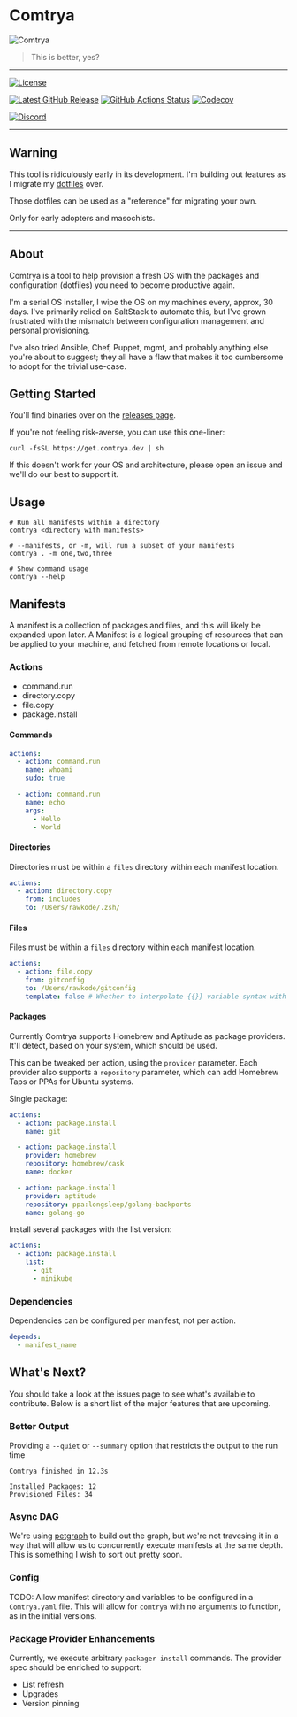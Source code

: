 # Comtrya

![Comtrya](/Comtrya.gif "Hello")

> This is better, yes?

---

[![License](https://img.shields.io/github/license/comtrya/comtrya?style=for-the-badge)](https://github.com/comtrya/comtrya/blob/main/LICENSE)

[![Latest GitHub Release](https://img.shields.io/github/v/release/comtrya/comtrya?label=Latest&style=for-the-badge)](https://github.com/comtrya/comtrya/releases/latest)
[![GitHub Actions Status](https://img.shields.io/github/checks-status/comtrya/comtrya/main?style=for-the-badge)](https://github.com/comtrya/comtrya/actions/workflows/main.yml)
[![Codecov](https://img.shields.io/codecov/c/github/comtrya/comtrya?style=for-the-badge)](https://codecov.io/gh/comtrya/comtrya)

[
![Discord](https://img.shields.io/discord/730728064031653999?label=Discord&style=for-the-badge)](https://rawkode.chat)


---

## Warning

This tool is ridiculously early in its development. I'm building out features as I migrate my [dotfiles](https://gitlab.com/rawkode/rawkode) over.

Those dotfiles can be used as a "reference" for migrating your own.

Only for early adopters and masochists.

---
## About

Comtrya is a tool to help provision a fresh OS with the packages and configuration (dotfiles) you need to become productive again.

I'm a serial OS installer, I wipe the OS on my machines every, approx, 30 days. I've primarily relied on SaltStack to automate this, but I've grown frustrated with the mismatch between configuration management and personal provisioning.

I've also tried Ansible, Chef, Puppet, mgmt, and probably anything else you're about to suggest; they all have a flaw that makes it too cumbersome to adopt for the trivial use-case.

## Getting Started

You'll find binaries over on the [releases page](https://github.com/rawkode/comtrya/releases/latest).

If you're not feeling risk-averse, you can use this one-liner:

```shell
curl -fsSL https://get.comtrya.dev | sh
```

If this doesn't work for your OS and architecture, please open an issue and we'll do our best to support it.

## Usage

```shell
# Run all manifests within a directory
comtrya <directory with manifests>

# --manifests, or -m, will run a subset of your manifests
comtrya . -m one,two,three

# Show command usage
comtrya --help
```

## Manifests

A manifest is a collection of packages and files, and this will likely be expanded upon later. A Manifest is a logical grouping of resources that can be applied to your machine, and fetched from remote locations or local.

### Actions

- command.run
- directory.copy
- file.copy
- package.install

#### Commands

```yaml
actions:
  - action: command.run
    name: whoami
    sudo: true

  - action: command.run
    name: echo
    args:
      - Hello
      - World
```

#### Directories

Directories must be within a `files` directory within each manifest location.

```yaml
actions:
  - action: directory.copy
    from: includes
    to: /Users/rawkode/.zsh/
```

#### Files

Files must be within a `files` directory within each manifest location.

```yaml
actions:
  - action: file.copy
    from: gitconfig
    to: /Users/rawkode/gitconfig
    template: false # Whether to interpolate {{}} variable syntax with contexts
```
#### Packages

Currently Comtrya supports Homebrew and Aptitude as package providers. It'll detect, based on your system, which should be used.

This can be tweaked per action, using the `provider` parameter. Each provider also supports a `repository` parameter, which can add Homebrew Taps or PPAs for Ubuntu systems.

Single package:

```yaml
actions:
  - action: package.install
    name: git

  - action: package.install
    provider: homebrew
    repository: homebrew/cask
    name: docker

  - action: package.install
    provider: aptitude
    repository: ppa:longsleep/golang-backports
    name: golang-go
```

Install several packages with the list version:

```yaml
actions:
  - action: package.install
    list:
      - git
      - minikube
```
### Dependencies

Dependencies can be configured per manifest, not per action.

```yaml
depends:
  - manifest_name
```
## What's Next?

You should take a look at the issues page to see what's available to contribute. Below is a short list of the major features that are upcoming.

### Better Output

Providing a `--quiet` or `--summary` option that restricts the output to the run time

```shell
Comtrya finished in 12.3s

Installed Packages: 12
Provisioned Files: 34
```

### Async DAG

We're using [petgraph](https://github.com/petgraph/petgraph) to build out the graph, but we're not travesing it in a way that will allow us to concurrently execute manifests at the same depth. This is something I wish to sort out pretty soon.

### Config

TODO: Allow manifest directory and variables to be configured in a `Comtrya.yaml` file. This will allow for `comtrya` with no arguments to function, as in the initial versions.

### Package Provider Enhancements

Currently, we execute arbitrary `packager install` commands. The provider spec should be enriched to support:

- List refresh
- Upgrades
- Version pinning

